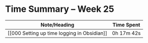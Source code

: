 # Time Summary – Week 25

| Note/Heading | Time Spent |
|--------------|------------|
| [[000 Setting up time logging in Obsidian]] | 0h 17m 42s |

